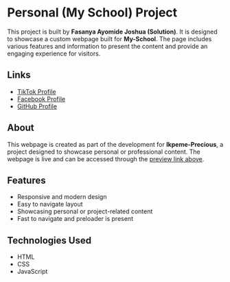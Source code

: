 # Personal (My School) Project

This project is built by **Fasanya Ayomide Joshua (Solution)**. It is designed to showcase a custom webpage built for **My-School**. The page includes various features and information to present the content and provide an engaging experience for visitors.

## Links

- [TikTok Profile](https://www.tiktok.com/@nobody.nobody_01)
- [Facebook Profile](https://www.facebook.com/FasanyaAyomide2020)
- [GitHub Profile](https://github.com/FasanyaAyomide2)
## About

This webpage is created as part of the development for **Ikpeme-Precious**, a project designed to showcase personal or professional content. The webpage is live and can be accessed through the [preview link above](https://fasanyaayomide2.github.io/frontend-preview-of-myschool/).

## Features

- Responsive and modern design
- Easy to navigate layout
- Showcasing personal or project-related content
- Fast to navigate and preloader is present

## Technologies Used

- HTML
- CSS
- JavaScript
